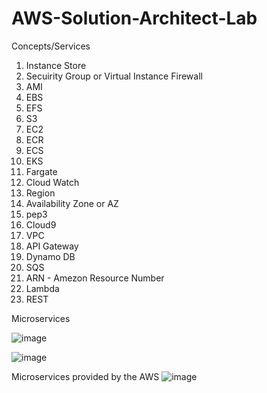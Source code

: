 # AWS-Solution-Architect-Lab

Concepts/Services 
1. Instance Store
2. Secuirity Group or Virtual Instance Firewall
3. AMI
4. EBS
5. EFS
6. S3
7. EC2
8. ECR
9. ECS
10. EKS
11. Fargate
12. Cloud Watch
13. Region
14. Availability Zone or AZ
15. pep3
16. Cloud9
17. VPC
18. API Gateway
19. Dynamo DB
20. SQS
21. ARN - Amezon Resource Number
22. Lambda
23. REST



Microservices 

![image](https://github.com/SomJagdale/AWS-Solution-Architect-Lab/assets/97079268/571d27af-9e56-4a29-abd4-43fa68cd20b5)

![image](https://github.com/SomJagdale/AWS-Solution-Architect-Lab/assets/97079268/db70fb6d-aaf6-4e37-a358-231fef30cc4f)

Microservices provided by the AWS
![image](https://github.com/SomJagdale/AWS-Solution-Architect-Lab/assets/97079268/dd07c4f4-ff36-4b4b-803d-de5dee7940cf)







